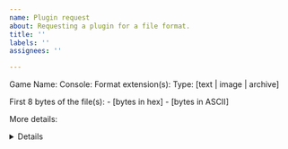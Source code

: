 ```yaml
---
name: Plugin request
about: Requesting a plugin for a file format.
title: ''
labels: ''
assignees: ''

---
```


Game Name: 
Console: 
Format extension(s): 
Type: [text | image | archive]

First 8 bytes of the file(s):
<extension> - [bytes in hex] - [bytes in ASCII]

More details:
<details>

Sample files (if possible):
<links>

DELETE ME: Do not attach files to the issue directly. Please use links to files hosted on other sites like Google Drive, Mega or similar.
